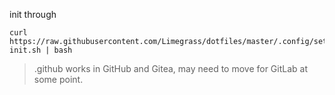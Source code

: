 init through
```shell
curl https://raw.githubusercontent.com/Limegrass/dotfiles/master/.config/setup/dotfiles-init.sh | bash
```
> .github works in GitHub and Gitea, may need to move for GitLab at some point.
